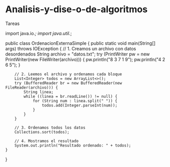 # Analisis-y-dise-o-de-algoritmos
Tareas





import java.io.*;
import java.util.*;

public class OrdenacionExternaSimple {
    public static void main(String[] args) throws IOException {
        // 1. Creamos un archivo con datos desordenados
        String archivo = "datos.txt";
        try (PrintWriter pw = new PrintWriter(new FileWriter(archivo))) {
            pw.println("8 3 7 1 9");
            pw.println("4 2 6 5");
        }

        // 2. Leemos el archivo y ordenamos cada bloque
        List<Integer> todos = new ArrayList<>();
        try (BufferedReader br = new BufferedReader(new FileReader(archivo))) {
            String linea;
            while ((linea = br.readLine()) != null) {
                for (String num : linea.split(" ")) {
                    todos.add(Integer.parseInt(num));
                }
            }
        }

        // 3. Ordenamos todos los datos
        Collections.sort(todos);

        // 4. Mostramos el resultado
        System.out.println("Resultado ordenado: " + todos);
    }
}
